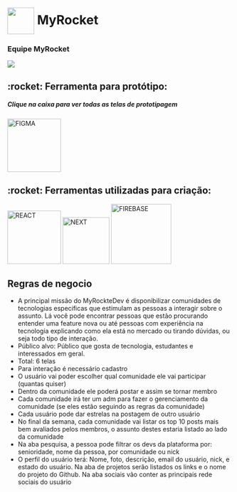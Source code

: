 <html>
  <div>
    <h1> <img align="center" src="https://i.imgur.com/MlnoYEA.png" width="60px"/> MyRocket</h1>
  </div>
  
   <div align="left">
     <h3>Equipe MyRocket</h3>
      <a href="https://github.com/davi-souza2001/MyRocketdev/graphs/contributors">
      <img src="https://contrib.rocks/image?repo=davi-souza2001/MyRocketdev" />
      </a>
  </div>
    
  <h2>:rocket: Ferramenta para protótipo:</h2>
  <div>
    <h5>Clique na caixa para ver todas as telas de prototipagem</h5>
    <a href="https://www.figma.com/file/7Yu9sXJbwDAjKspu9cAsRa/MyRocket?node-id=0%3A1"><img alt="FIGMA" width="120" src="https://img.shields.io/badge/figma-F24E1E?style=for-the-badge&logo=figma&logoColor=black"/></a>
  </div>
  
  
  <h2>:rocket: Ferramentas utilizadas para criação:</h2>
  <div>
    <img alt="REACT" width="120" src="https://img.shields.io/badge/react-61DAFB?style=for-the-badge&logo=react&logoColor=black"/>
    <img alt="NEXT" width="105" src="https://img.shields.io/badge/next-000?style=for-the-badge&logo=next.js&logoColor=white"/>
    <img alt="FIREBASE" width="135" src="https://img.shields.io/badge/firebase-FFCA28?style=for-the-badge&logo=firebase&logoColor=black"/>
  </div>
</html>

##


## Regras de negocio

- A principal missão do MyRockteDev é disponibilizar comunidades de tecnologias especificas que estimulam as pessoas a interagir sobre o assunto. Lá você pode encontrar pessoas que estão procurando entender uma feature nova ou até pessoas com experiência na tecnologia explicando como ela está no mercado ou tirando dúvidas, ou seja todo tipo de interação.
- Público alvo: Público que gosta de tecnologia, estudantes e interessados em geral.
- Total: 6 telas
- Para interação é necessário cadastro
- O usuário vai poder escolher qual comunidade ele vai participar (quantas quiser)
- Dentro da comunidade ele poderá postar e assim se tornar membro
- Cada comunidade irá ter um adm para fazer o gerenciamento da comunidade (se eles estão seguindo as regras da comunidade)
- Cada usuário pode dar estrelas na postagem de outro usuário
- No final da semana, cada comunidade vai listar os top 10 posts mais bem avaliados pelos membros, o assunto destes estaria listado ao lado da comunidade
- Na aba pesquisa, a pessoa pode filtrar os devs da plataforma por: senioridade, nome da pessoa, por comunidade ou nick
- O perfil do usuário terá: Nome, foto, descrição, email do usuário, nick, e estado do usuário. Na aba de projetos serão listados os links e o nome do projeto do Github. Na aba sociais vão conter as principais rede sociais do usuário